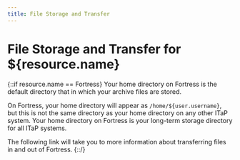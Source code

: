 ```yaml
---
title: File Storage and Transfer
---
```


# File Storage and Transfer for ${resource.name}

{::if resource.name == Fortress}
Your home directory on Fortress is the default directory that in which your archive files are stored.

On Fortress, your home directory will appear as `/home/${user.username}`, but this is not the same directory as your home directory on any other ITaP system. Your home directory on Fortress is your long-term storage directory for all ITaP systems.

The following link will take you to more information about transferring files in and out of Fortress.
{::/}
